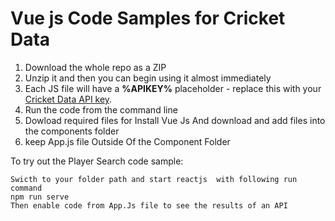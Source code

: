 # Vue js Code Samples for Cricket Data

1. Download the whole repo as a ZIP
2. Unzip it and then you can begin using it almost immediately
3. Each JS file will have a **%APIKEY%** placeholder - replace this with your [Cricket Data API key](https://cricketdata.org).
4. Run the code from the command line
5. Dowload required files for Install Vue Js And download and add files into the components folder 
6. keep App.js file Outside Of the Component Folder

To try out the Player Search code sample: 
```
Swicth to your folder path and start reactjs  with following run command 
npm run serve
Then enable code from App.Js file to see the results of an API 

```
